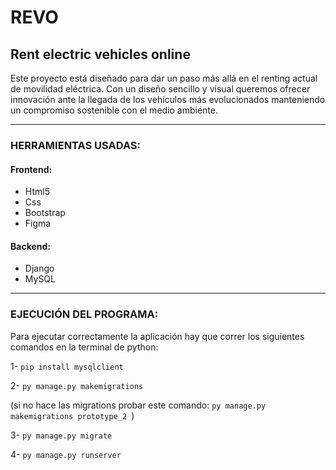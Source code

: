 # REVO 
## Rent electric vehicles online

Este proyecto está diseñado para dar un paso más allá en el renting actual de movilidad eléctrica.
Con un diseño sencillo y visual queremos ofrecer innovación ante la llegada de los vehículos más evolucionados manteniendo 
un compromiso sostenible con el medio ambiente. 

---
### HERRAMIENTAS USADAS:
#### Frontend: 
- Html5 
- Css 
- Bootstrap
- Figma
 
#### Backend: 
- Django
- MySQL 

-----------------------------------------------------------------------------

### EJECUCIÓN DEL PROGRAMA:
Para ejecutar correctamente la aplicación hay que correr los siguientes comandos en la terminal de python:

1- 
``
pip install mysqlclient 
``

2- 
``
py manage.py makemigrations
``

(si no hace las migrations probar este comando: 
``py manage.py makemigrations prototype_2
``)

3-
``
py manage.py migrate
``

4-
``
py manage.py runserver 
``
